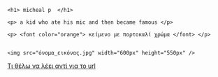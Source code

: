 <html>  

	<h1> micheal p  </h1>

	<p> a kid who ate his mic and then became famous </p> 

 	<p> <font color="orange"> κείμενο με πορτοκαλί χρώμα </font> </p>


	<img src="όνομα_εικόνας.jpg" width="600px" height="550px" />

<a href="https://wwww.link.com"> Τι θέλω να λέει αντί για το url </a>	


</html> 

